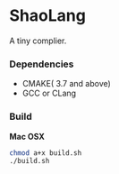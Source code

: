 # ShaoLang #
 A tiny complier.

 ### Dependencies ###

 - CMAKE( 3.7 and above)
 - GCC or CLang

 ### Build  ###

 **Mac OSX**
 ```bash
 chmod a+x build.sh
 ./build.sh
```